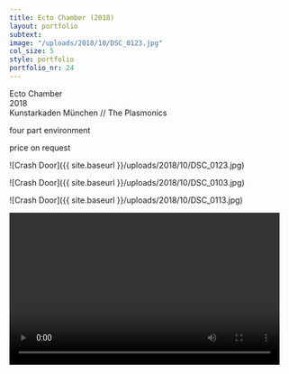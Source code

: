 ```yaml
---
title: Ecto Chamber (2018)
layout: portfolio
subtext: 
image: "/uploads/2018/10/DSC_0123.jpg"
col_size: 5
style: portfolio
portfolio_nr: 24
---
```


Ecto Chamber  
2018  
Kunstarkaden München // The Plasmonics

four part environment

price on request

![Crash Door]({{ site.baseurl }}/uploads/2018/10/DSC_0123.jpg)

![Crash Door]({{ site.baseurl }}/uploads/2018/10/DSC_0103.jpg)

![Crash Door]({{ site.baseurl }}/uploads/2018/10/DSC_0113.jpg)

<div style="width: 480px;" class="wp-video"><video class="wp-video-shortcode" id="video-1025-1" width="480" height="270" preload="metadata" controls="controls"><source type="video/mp4" src="/uploads/2018/10/plasmonics2.m4v?_=1"><a href="/uploads/2018/10/plasmonics2.m4v">{{ site.baseurl }}/uploads/2018/10/plasmonics2.m4v</a></video></div>